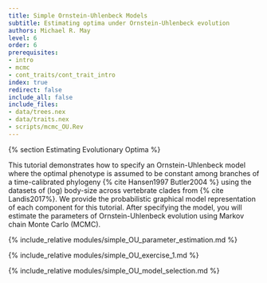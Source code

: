 ```yaml
---
title: Simple Ornstein-Uhlenbeck Models
subtitle: Estimating optima under Ornstein-Uhlenbeck evolution
authors: Michael R. May
level: 6
order: 6
prerequisites:
- intro
- mcmc
- cont_traits/cont_trait_intro
index: true
redirect: false
include_all: false
include_files:
- data/trees.nex
- data/traits.nex
- scripts/mcmc_OU.Rev
---
```


{% section Estimating Evolutionary Optima %}

This tutorial demonstrates how to specify an Ornstein-Uhlenbeck model where the optimal phenotype is assumed to be constant among branches of a time-calibrated phylogeny {% cite Hansen1997 Butler2004 %} using the datasets of (log) body-size across vertebrate clades from {% cite Landis2017%}. We provide the probabilistic graphical model representation of each component for this tutorial. After specifying the model, you will estimate the parameters of Ornstein-Uhlenbeck evolution using Markov chain Monte Carlo (MCMC).

{% include_relative modules/simple_OU_parameter_estimation.md %}

{% include_relative modules/simple_OU_exercise_1.md %}

{% include_relative modules/simple_OU_model_selection.md %}
